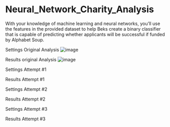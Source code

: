 # Neural_Network_Charity_Analysis
 With your knowledge of machine learning and neural networks, you’ll use the features in the provided dataset to help Beks create a binary classifier that is capable of predicting whether applicants will be successful if funded by Alphabet Soup.
 
 
 
Settings Original Analysis 
![image](https://user-images.githubusercontent.com/98360572/175398665-fadca32c-33b1-4e88-9597-ce42fd237d8c.png)

Results original Analysis
![image](https://user-images.githubusercontent.com/98360572/175398768-7dcd341c-48d6-4ef0-af9d-17effa1e2b80.png)


Settings Attempt #1

Results Attempt #1




Settings Attempt #2

Results Attempt #2




Settings Attempt #3

Results Attempt #3
